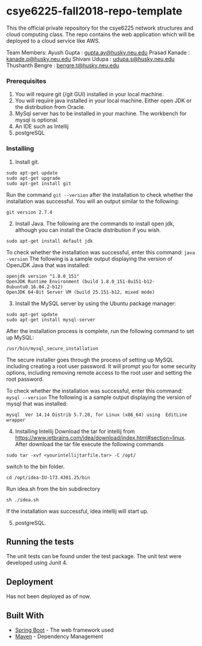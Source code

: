 # csye6225-fall2018-repo-template

This the official private repository for the csye6225 network structures and cloud computing class. The repo contains the web application which will be deployed to a cloud service like AWS.


Team Members:
Ayush Gupta : gupta.ay@husky.neu.edu
Prasad Kanade : kanade.p@husky.neu.edu
Shivani Udupa : udupa.s@husky.neu.edu
Thushanth Bengre : bengre.t@husky.neu.edu



### Prerequisites

1. You will require git (/git GUI) installed in your local machine.
2. You will require java installed in your local machine. Either open JDK or the distribution from Oracle.
3. MySql server has to be installed in your machine. The workbench for mysql is optional.
4. An IDE such as Intellij
5. postgreSQL

### Installing

1. Install git.
```
sudo apt-get update
sudo apt-get upgrade
sudo apt-get install git
```
Run the command ```git --version``` after the installation to check whether the installation was successful. You will an output similar to the following:
```
git version 2.7.4
```

2. Install Java. The following are the commands to install open jdk, although you can install the Oracle distribution if you wish.
```
sudo apt-get install default jdk
```
To check whether the installation was successful, enter this command: ```java -version``` The following is a sample output displaying the version of OpenJDK Java that was installed:
```
openjdk version "1.8.0_151"
OpenJDK Runtime Environment (build 1.8.0_151-8u151-b12-0ubuntu0.16.04.2-b12)
OpenJDK 64-Bit Server VM (build 25.151-b12, mixed mode)
```
3. Install the MySQL server by using the Ubuntu package manager:
```
sudo apt-get update 
sudo apt-get install mysql-server
```
After the installation process is complete, run the following command to set up MySQL:
```
/usr/bin/mysql_secure_installation
```
The secure installer goes through the process of setting up MySQL including creating a root user password. It will prompt you for some security options, including removing remote access to the root user and setting the root password.

To check whether the installation was successful, enter this command: ```mysql --version``` The following is a sample output displaying the version of mysql that was installed:
```
mysql  Ver 14.14 Distrib 5.7.20, for Linux (x86_64) using  EditLine wrapper
```
4. Installing Intellij
Download the tar for intellij from https://www.jetbrains.com/idea/download/index.html#section=linux. After download the tar file execute the following commands
```
sudo tar -xvf <yourintellijtarfile.tar> -C /opt/
```
switch to the bin folder.
```
cd /opt/idea-IU-173.4301.25/bin
```
Run idea.sh from the bin subdirectory
```
sh ./idea.sh
```
If the installation was successful, idea intellij will start up.

5. postgreSQL.


## Running the tests

The unit tests can be found under the test package. The unit test were developed using Junit 4.

## Deployment

Has not been deployed as of now.

## Built With

* [Spring Boot](https://projects.spring.io/spring-boot) - The web framework used
* [Maven](https://maven.apache.org/) - Dependency Management



